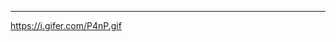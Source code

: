 ------

<!---
raphc43/raphc43 is a ✨ special ✨ repository because its `README.md` (this file) appears on your GitHub profile.
You can click the Preview link to take a look at your changes.
--->
https://i.gifer.com/P4nP.gif
